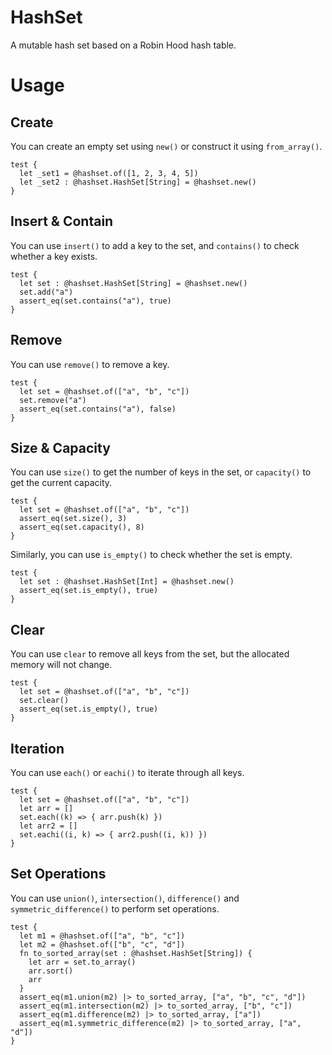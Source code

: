 # HashSet

A mutable hash set based on a Robin Hood hash table.

# Usage

## Create

You can create an empty set using `new()` or construct it using `from_array()`.

```moonbit
test {
  let _set1 = @hashset.of([1, 2, 3, 4, 5])
  let _set2 : @hashset.HashSet[String] = @hashset.new()
}
```

## Insert & Contain

You can use `insert()` to add a key to the set, and `contains()` to check whether a key exists.

```moonbit
test {
  let set : @hashset.HashSet[String] = @hashset.new()
  set.add("a")
  assert_eq(set.contains("a"), true)
}
```

## Remove

You can use `remove()` to remove a key.

```moonbit
test {
  let set = @hashset.of(["a", "b", "c"])
  set.remove("a")
  assert_eq(set.contains("a"), false)
}
```

## Size & Capacity

You can use `size()` to get the number of keys in the set, or `capacity()` to get the current capacity.

```moonbit
test {
  let set = @hashset.of(["a", "b", "c"])
  assert_eq(set.size(), 3)
  assert_eq(set.capacity(), 8)
}
```

Similarly, you can use `is_empty()` to check whether the set is empty.

```moonbit
test {
  let set : @hashset.HashSet[Int] = @hashset.new()
  assert_eq(set.is_empty(), true)
}
```

## Clear

You can use `clear` to remove all keys from the set, but the allocated memory will not change.

```moonbit
test {
  let set = @hashset.of(["a", "b", "c"])
  set.clear()
  assert_eq(set.is_empty(), true)
}
```

## Iteration

You can use `each()` or `eachi()` to iterate through all keys.

```moonbit
test {
  let set = @hashset.of(["a", "b", "c"])
  let arr = []
  set.each((k) => { arr.push(k) })
  let arr2 = []
  set.eachi((i, k) => { arr2.push((i, k)) })
}
```

## Set Operations

You can use `union()`, `intersection()`, `difference()` and `symmetric_difference()` to perform set operations.

```moonbit
test {
  let m1 = @hashset.of(["a", "b", "c"])
  let m2 = @hashset.of(["b", "c", "d"])
  fn to_sorted_array(set : @hashset.HashSet[String]) {
    let arr = set.to_array()
    arr.sort()
    arr
  }
  assert_eq(m1.union(m2) |> to_sorted_array, ["a", "b", "c", "d"])
  assert_eq(m1.intersection(m2) |> to_sorted_array, ["b", "c"])
  assert_eq(m1.difference(m2) |> to_sorted_array, ["a"])
  assert_eq(m1.symmetric_difference(m2) |> to_sorted_array, ["a", "d"])
}
```


